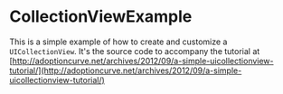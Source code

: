 CollectionViewExample
=====================

This is a simple example of how to create and customize a `UICollectionView`.  It's the source code to accompany the tutorial at [http://adoptioncurve.net/archives/2012/09/a-simple-uicollectionview-tutorial/](http://adoptioncurve.net/archives/2012/09/a-simple-uicollectionview-tutorial/)
